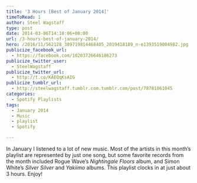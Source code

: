 ```yaml
---
title: '3 Hours [Best of January 2014]'
timeToRead: 1 
author: Steel Wagstaff
type: post
date: 2014-03-06T14:10:06+00:00
url: /3-hours-best-of-january-2014/
hero: /2016/11/562128_389719814468405_2019418189_n-e1393519004982.jpg
publicize_facebook_url:
  - https://facebook.com/10203726646186273
publicize_twitter_user:
  - SteelWagstaff
publicize_twitter_url:
  - http://t.co/KAEQqKsAIG
publicize_tumblr_url:
  - http://steelwagstaff.tumblr.com.tumblr.com/post/78781061045
categories:
  - Spotify Playlists
tags:
  - January 2014
  - Music
  - playlist
  - Spotify

---
```

In January I listened to a lot of new music. Most of the artists in this month&#8217;s playlist are represented by just one song, but some favorite records from the month included Rogue Wave&#8217;s _Nightingale Floors_ album, and Simon White&#8217;s _Silver Silver_ and _Yakiimo_ albums. This playlist clocks in at just about 3 hours. Enjoy!
